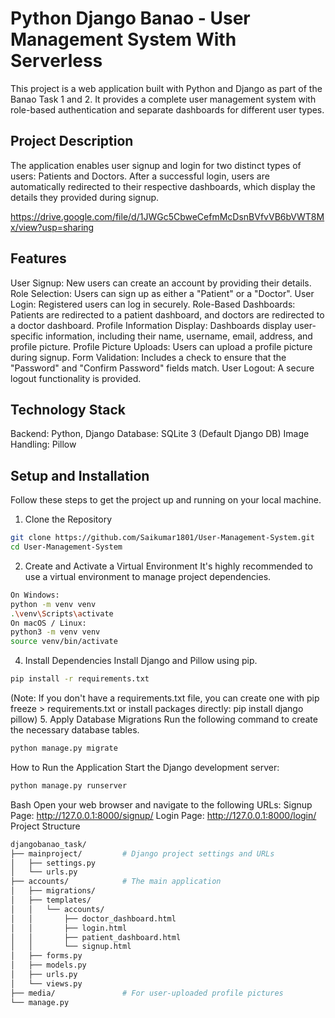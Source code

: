 # Python Django Banao - User Management System With Serverless
This project is a web application built with Python and Django as part of the Banao Task 1 and 2. It provides a complete user management system with role-based authentication and separate dashboards for different user types.

## Project Description
The application enables user signup and login for two distinct types of users: Patients and Doctors. After a successful login, users are automatically redirected to their respective dashboards, which display the details they provided during signup.

https://drive.google.com/file/d/1JWGc5CbweCefmMcDsnBVfvVB6bVWT8Mx/view?usp=sharing

## Features
User Signup: New users can create an account by providing their details.
Role Selection: Users can sign up as either a "Patient" or a "Doctor".
User Login: Registered users can log in securely.
Role-Based Dashboards: Patients are redirected to a patient dashboard, and doctors are redirected to a doctor dashboard.
Profile Information Display: Dashboards display user-specific information, including their name, username, email, address, and profile picture.
Profile Picture Uploads: Users can upload a profile picture during signup.
Form Validation: Includes a check to ensure that the "Password" and "Confirm Password" fields match.
User Logout: A secure logout functionality is provided.

## Technology Stack
Backend: Python, Django
Database: SQLite 3 (Default Django DB)
Image Handling: Pillow

## Setup and Installation
Follow these steps to get the project up and running on your local machine.
1. Clone the Repository
```bash
git clone https://github.com/Saikumar1801/User-Management-System.git
cd User-Management-System
```
2. Create and Activate a Virtual Environment
It's highly recommended to use a virtual environment to manage project dependencies.
```bash
On Windows:
python -m venv venv
.\venv\Scripts\activate
On macOS / Linux:
python3 -m venv venv
source venv/bin/activate
```
4. Install Dependencies
Install Django and Pillow using pip.
```bash
pip install -r requirements.txt
```
(Note: If you don't have a requirements.txt file, you can create one with pip freeze > requirements.txt or install packages directly: pip install django pillow)
5. Apply Database Migrations
Run the following command to create the necessary database tables.
```bash
python manage.py migrate
```
How to Run the Application
Start the Django development server:
```bash
python manage.py runserver
```
Bash
Open your web browser and navigate to the following URLs:
Signup Page: http://127.0.0.1:8000/signup/
Login Page: http://127.0.0.1:8000/login/
Project Structure
```bash
djangobanao_task/
├── mainproject/         # Django project settings and URLs
│   ├── settings.py
│   └── urls.py
├── accounts/            # The main application
│   ├── migrations/
│   ├── templates/
│   │   └── accounts/
│   │       ├── doctor_dashboard.html
│   │       ├── login.html
│   │       ├── patient_dashboard.html
│   │       └── signup.html
│   ├── forms.py
│   ├── models.py
│   ├── urls.py
│   └── views.py
├── media/               # For user-uploaded profile pictures
└── manage.py
```
